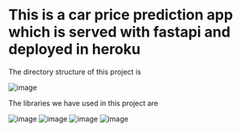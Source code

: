 # This is  a car price prediction app which is served with fastapi and deployed in heroku
The directory structure of this project is 

![image](https://user-images.githubusercontent.com/46038886/171564114-e29a43f0-f147-48da-b9a4-2b925fb37749.png)

 
 
The libraries we have used in this project are 

![image](https://user-images.githubusercontent.com/46038886/171563076-7456b3f2-925f-4777-b22e-382c6eac1ccc.png)
![image](https://user-images.githubusercontent.com/46038886/171563096-938ff4a6-4198-4c95-8601-63f861c728bc.png)
![image](https://user-images.githubusercontent.com/46038886/171563108-1a120c56-d9af-4e33-851a-21d07e35f801.png)
![image](https://user-images.githubusercontent.com/46038886/171563200-f48be28e-5880-412a-9198-8163abc01750.png)

